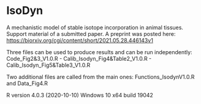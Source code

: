 # IsoDyn
A mechanistic model of stable isotope incorporation in animal tissues. 
Support material of a submitted paper. A preprint was posted here: 
https://biorxiv.org/cgi/content/short/2021.05.28.446143v1

Three files can be used to produce results and can be run independently: 
Code_Fig2&3_V1.0.R  -  Calib_Isodyn_Fig4&Table2_V1.0.R  -  Calib_Isodyn_Fig5&Table3_V1.0.R

Two additional files are called from the main ones: 
Functions_IsodynV1.0.R and Data_Fig4.R

R version 4.0.3 (2020-10-10)
Windows 10 x64 build 19042
